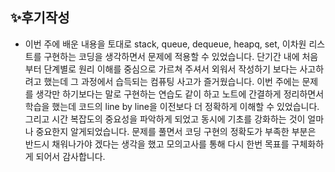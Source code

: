 ## :sparkles:후기작성 

* 이번 주에 배운 내용을 토대로 stack, queue, dequeue, heapq, set, 이차원 리스트를 구현하는 코딩을 생각하면서 문제에 적용할 수 있었습니다. 단기간 내에 처음부터 단계별로 원리 이해를 중심으로 가르쳐 주셔서 외워서 작성하기 보다는 사고하려고 했는데 그 과정에서 습득되는 컴퓨팅 사고가 즐거웠습니다. 이번 주에는 문제를 생각만 하기보다는 말로 구현하는 연습도 같이 하고 노트에 간결하게 정리하면서 학습을 했는데 코드의 line by line을 이전보다 더 정확하게 이해할 수 있었습니다. 그리고 시간 복잡도의 중요성을 파악하게 되었고 동시에 기초를 강화하는 것이 얼마나 중요한지 알게되었습니다. 문제를 풀면서 코딩 구현의 정확도가 부족한 부분은 반드시 채워나가야 겠다는 생각을 했고 모의고사를 통해 다시 한번 목표를 구체화하게 되어서 감사합니다.